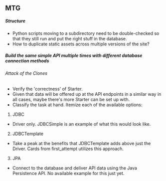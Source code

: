 ## MTG

##### Structure

* Python scripts moving to a subdirectory need to be double-checked so that they still run and put the right stuff in the database.
* How to duplicate static assets across multiple versions of the site?

##### Build the same simple API multiple times with different database connection methods
###### Attack of the Clones

* Verify the 'correctness' of Starter.
* Given that data will be offered up at the API endpoints in a similar way in all cases, maybe there's more Starter can be set up with.
* Classify the task at hand. Itemize each of the available options: 

1. JDBC
  * Driver only. JDBCSimple is an example of what this would look like.
2. JDBCTemplate
  * Take a peak at the benefits that JDBCTemplate adds above just the Driver. Cards from first_attempt utilizes this approach.
3. JPA
  * Connect to the database and deliver API data using the Java Persistence API. No available example for this just yet.